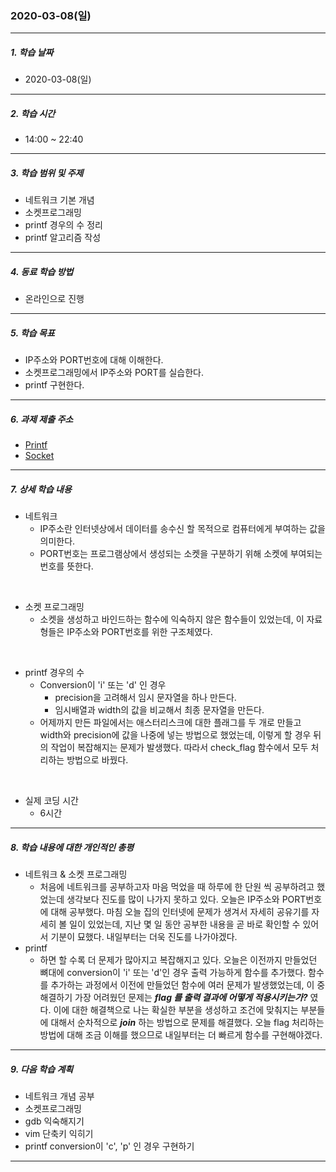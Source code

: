 ### 2020-03-08(일)

-----

##### 1. 학습 날짜

- 2020-03-08(일)

-----

##### 2. 학습 시간

- 14:00 ~ 22:40

-----

##### 3. 학습 범위 및 주제

- 네트워크 기본 개념
- 소켓프로그래밍
- printf 경우의 수 정리
- printf 알고리즘 작성

-----

##### 4. 동료 학습 방법

- 온라인으로 진행

------

##### 5. 학습 목표

- IP주소와 PORT번호에 대해 이해한다.
- 소켓프로그래밍에서 IP주소와 PORT를 실습한다.
- printf 구현한다.

-----

##### 6. 과제 제출 주소

- [Printf](http://git.innovationacademy.kr/sanam/Printf)
- [Socket](https://github.com/simian114/socket)

-----

##### 7. 상세 학습 내용

- 네트워크
  - IP주소란 인터넷상에서 데이터를 송수신 할 목적으로 컴퓨터에게 부여하는 값을 의미한다.
  - PORT번호는 프로그램상에서 생성되는 소켓을 구분하기 위해 소켓에 부여되는 번호를 뜻한다.  

<br>

- 소켓 프로그래밍
  - 소켓을 생성하고 바인드하는 함수에 익숙하지 않은 함수들이 있었는데, 이 자료형들은 IP주소와 PORT번호를 위한 구조체였다.  

<br>

- printf 경우의 수
  - Conversion이 'i' 또는 'd' 인 경우
    - precision을 고려해서 임시 문자열을 하나 만든다.
    - 임시배열과 width의 값을 비교해서 최종 문자열을 만든다.
  - 어제까지 만든 파일에서는 애스터리스크에 대한 플래그를 두 개로 만들고 width와 precision에 값을 나중에 넣는 방법으로 했었는데, 이렇게 할 경우 뒤의 작업이 복잡해지는 문제가 발생했다. 따라서  check_flag 함수에서 모두 처리하는 방법으로 바꿨다.  

<br>

- 실제 코딩 시간
  - 6시간

-----

##### 8. 학습 내용에 대한 개인적인 총평

- 네트워크 & 소켓 프로그래밍
  - 처음에 네트워크를 공부하고자 마음 먹었을 때 하루에 한 단원 씩 공부하려고 했었는데 생각보다 진도를 많이 나가지 못하고 있다. 오늘은 IP주소와 PORT번호에 대해 공부했다. 마침 오늘 집의 인터넷에 문제가 생겨서 자세히 공유기를 자세히 볼 일이 있었는데, 지난 몇 일 동안 공부한 내용을 곧 바로 확인할 수 있어서 기분이 묘했다. 내일부터는 더욱 진도를 나가야겠다.
- printf
  - 하면 할 수록 더 문제가 많아지고 복잡해지고 있다. 오늘은 이전까지 만들었던 뼈대에 conversion이 'i' 또는 'd'인 경우 출력 가능하게 함수를 추가했다. 함수를 추가하는 과정에서 이전에 만들었던 함수에 여러 문제가 발생했었는데, 이 중 해결하기 가장 어려웠던 문제는 ***flag 를 출력 결과에 어떻게 적용시키는가?*** 였다. 이에 대한 해결책으로 나는 확실한 부분을 생성하고 조건에 맞춰지는 부분들에 대해서 순차적으로 ***join*** 하는 방법으로 문제를 해결했다. 오늘 flag 처리하는 방법에 대해 조금 이해를 했으므로 내일부터는 더 빠르게 함수를 구현해야겠다.

-----

##### 9. 다음 학습 계획

- 네트워크 개념 공부
- 소켓프로그래밍
- gdb 익숙해지기
- vim 단축키 익히기
- printf conversion이 'c', 'p' 인 경우 구현하기

-----